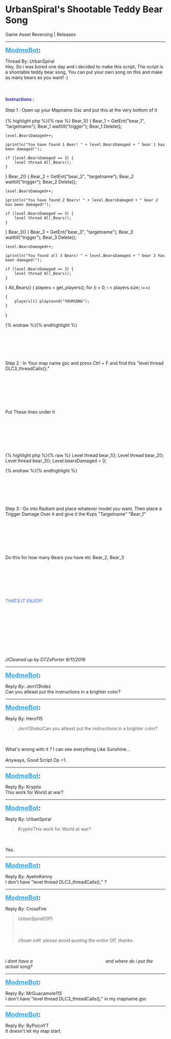 # UrbanSpiral's Shootable Teddy Bear Song
Game Asset Reversing | Releases

---
<strong style="font-size: 1.4em;"><span style="text-decoration: underline;text-decoration-color: #34a7f9;"><span style="color:#34a7f9;">ModmeBot</span></span>:</strong>

<p>Thread By: UrbanSpiral<br />Hey, So i was bored one day and i decided to make this script, The script is a shootable teddy bear song, You can put your own song on this and make as many bears as you want! :)<br /><br /><br /><br /><strong><span style="color:#3333cc;">Instructions :</span></strong><br /><br />Step 1 : Open up your Mapname Gsc and put this at the very bottom of it<br /><br />{% highlight php %}{% raw %}
Bear_1() {
    Bear_1 = GetEnt("bear_1", "targetname");
    Bear_1 waittill("trigger");
    Bear_1 Delete();

    level.BearsDamaged++;

    iprintln("You have found 1 Bear! " + level.BearsDamaged + " bear 1 has been damaged!");

    if (level.BearsDamaged == 3) {
        level thread All_Bears();
    }
}
Bear_2() {
    Bear_2 = GetEnt("bear_2", "targetname");
    Bear_2 waittill("trigger");
    Bear_2 Delete();

    level.BearsDamaged++;

    iprintln("You have found 2 Bears! " + level.BearsDamaged + " bear 2 has been damaged!");

    if (level.BearsDamaged == 3) {
        level thread All_Bears();
    }
}
Bear_3() {
    Bear_3 = GetEnt("bear_3", "targetname");
    Bear_3 waittill("trigger");
    Bear_3 Delete();

    level.BearsDamaged++;

    iprintln("You found all 3 Bears! " + level.BearsDamaged + " bear 3 has been damaged!");

    if (level.BearsDamaged == 3) {
        level thread All_Bears();
    }
}
All_Bears() {
    players = get_players();
    for (i = 0; i &lt; players.size; i++)

    {
        players[i] playsound("YOURSONG");
    }
}

{% endraw %}{% endhighlight %}
<br /><br /><br /><br /><br /><br /><br />Step 2 : In Your map name gsc and press Ctrl + F and find this &quot;level thread DLC3_threadCalls();&quot;<br /><br /><br /><br /><br /><br /><br /><br />Put These lines under it<br /><br /><br /><br /><br /><br /><br /><br />{% highlight php %}{% raw %}
Level thread bear_1();
Level thread bear_2();
Level thread bear_3();
Level.bearsDamaged = 0;

{% endraw %}{% endhighlight %}
<br /><br /><br /><br /><br /><br /><br />Step 3 : Go into Radiant and place whatever model you want, Then place a Trigger Damage Over it and give it the Kvps &quot;Targetname&quot; &quot;Bear_1&quot;<br /><br /><br /><br /><br /><br /><br /><br />Do this for how many Bears you have etc Bear_2, Bear_3<br /><br /><br /><br /><br /><br /><br /><br /><span style="color:#3366ff;">THATS IT ENJOY!</span><br /><br /><br /><br /><br /><br /><br /><br /><br /><br /><p style="text-align:left;"><em>//Cleaned up by DTZxPorter 9/11/2016</em></p></p>

---
<strong style="font-size: 1.4em;"><span style="text-decoration: underline;text-decoration-color: #34a7f9;"><span style="color:#34a7f9;">ModmeBot</span></span>:</strong>

<p>Reply By: Jerri13hdez<br />Can you atleast put the instructions in a brighter color?</p>

---
<strong style="font-size: 1.4em;"><span style="text-decoration: underline;text-decoration-color: #34a7f9;"><span style="color:#34a7f9;">ModmeBot</span></span>:</strong>

<p>Reply By: Hero115<br /><blockquote><em>Jerri13hdez</em>Can you atleast put the instructions in a brighter color?</blockquote><br /><br />What&#39;s wrong with it ? I can see everything Like Sunshine...<br /><br />Anyways, Good Script Op +1.</p>

---
<strong style="font-size: 1.4em;"><span style="text-decoration: underline;text-decoration-color: #34a7f9;"><span style="color:#34a7f9;">ModmeBot</span></span>:</strong>

<p>Reply By: Kryptix<br />This work for World at war?</p>

---
<strong style="font-size: 1.4em;"><span style="text-decoration: underline;text-decoration-color: #34a7f9;"><span style="color:#34a7f9;">ModmeBot</span></span>:</strong>

<p>Reply By: UrbanSpiral<br /><blockquote><em>Kryptix</em>This work for World at war?</blockquote><br /><br />Yes.</p>

---
<strong style="font-size: 1.4em;"><span style="text-decoration: underline;text-decoration-color: #34a7f9;"><span style="color:#34a7f9;">ModmeBot</span></span>:</strong>

<p>Reply By: AyeImKenny<br />I don&#39;t have &quot;level thread DLC3_threadCalls();&quot;   ?</p>

---
<strong style="font-size: 1.4em;"><span style="text-decoration: underline;text-decoration-color: #34a7f9;"><span style="color:#34a7f9;">ModmeBot</span></span>:</strong>

<p>Reply By: CrossFire<br /><blockquote><em>UrbanSpiral</em>(OP)<br /><br /><br /><br /><em>//koan edit: please avoid quoting the entire OP, thanks</em></blockquote><br /><br /><em><em>i dont have a <span style="color:#ffffff;">level thread DLC3_threadCalls();&quot; </span> and where do i put the actual song?</em></em></p>

---
<strong style="font-size: 1.4em;"><span style="text-decoration: underline;text-decoration-color: #34a7f9;"><span style="color:#34a7f9;">ModmeBot</span></span>:</strong>

<p>Reply By: MrGuacamole115<br />I don&#39;t have &quot;level thread DLC3_threadCalls();&quot; in my mapname.gsc</p>

---
<strong style="font-size: 1.4em;"><span style="text-decoration: underline;text-decoration-color: #34a7f9;"><span style="color:#34a7f9;">ModmeBot</span></span>:</strong>

<p>Reply By: ByPsicoYT<br />It doesn&#39;t let my map start.</p>

